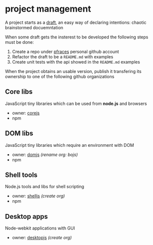 # project management

A project starts as a [draft][1], an easy way of declaring intentions: chaotic brainstormed docuemntation

When some draft gets the insterest to be developed the following steps must be
done:

1.  Create a repo under [pfraces][2] personal github account
2.  Refactor the draft to be a `README.md` with examples
3.  Create unit tests with the api showed in the `README.md` examples

When the project obtains an usable version, publish it transfering its
ownership to one of the following github organizations

## Core libs

JavaScript tiny libraries which can be used from **node.js** and browsers

*   owner: [corejs][3]
*   npm

## DOM libs

JavaScript tiny libraries which require an environment with DOM

*   owner: [domjs][4] *(rename org: bojs)*
*   npm

## Shell tools

Node.js tools and libs for shell scripting

*   owner: [shelljs][5] *(create org)*
*   npm

## Desktop apps

Node-webkit applications with GUI

*   owner: [desktopjs][6] *(create org)*

[1]: http://github.com/pfraces-playground/drafts
[2]: http://github.com/pfraces
[3]: http://github.com/corejs
[4]: http://github.com/domjs
[5]: http://github.com/shelljs
[6]: http://github.com/desktopjs
